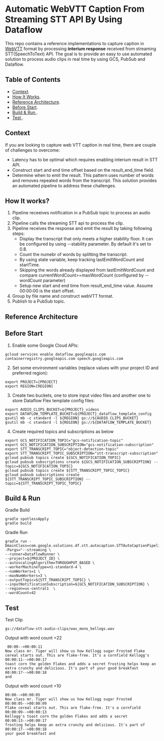 # Automatic WebVTT Caption From Streaming STT API By Using Dataflow
This repo contains a reference implementations to capture caption in [WebVTT](https://en.wikipedia.org/wiki/WebVTT) format by processing <b>interium response</b> received from streaming STT(SpeechToText) API. The goal is to provide an easy to use automated solution to process audio clips  in real time by using GCS, PubSub and Dataflow. 

## Table of Contents  
* [Context](#context).  
* [How It Works](#how-it-works).   
* [Reference Architecture](#reference-architecture).
* [Before Start](#build-run).  
* [Build & Run ](#build-run). 
* [Test ](#test ). 

## Context
If you are looking to capture web VTT caption in real time, there are couple of challenges to overcome:
- Latency has to be optimal which requires enabling interium result in STT API.
- Construct start and end time offset based on the result_end_time field. 
- Determine when to emit the result.  This pattern uses number of words and removes repeated words from the transcript. 
This solution provides an automated pipeline to address these challenges. 
## How It works?
1. Pipeline receeives notification in a PubSub topic to process an audio clip. 
2. Pipeline calls the streaming STT api to process the clip.
3. Pipeline receives the response and emit the result by taking following steps:
	* Display the transcript that only meets a higher stability floor. It can be configured by using --stability parameter. By default it's set to 0.8.
	* Count the numebr of words by splitting the transcript. 
	* By using state variable, keep tracking lastEmitWordCount and startTime.
	* Skipping the words already displayed from lastEmitWordCount and compare currentWordCount>=maxWordCount (configured by --wordCount parameter)
	* Setup new start and end time from result_end_time value. Assume 00:00:00 is the start offset.
4. Group by file name and construct webVTT format.
5. Publish to a PubSub topic.
## Reference Architecture

## Before Start
1. Enable some Google Cloud APIs:

```
gcloud services enable dataflow.googleapis.com containerregistry.googleapis.com speech.googleapis.com
```

2. Set some environment variables (replace values with your project ID and preferred region):

```
export PROJECT=[PROJECT]
export REGION=[REGION]
```

3. Create two buckets, one to store input video files and another one to store Dataflow Flex template config files:
```
export AUDIO_CLIPS_BUCKET=${PROJECT}_videos
export DATAFLOW_TEMPLATE_BUCKET=${PROJECT}_dataflow_template_config
gsutil mb -c standard -l ${REGION} gs://${AUDIO_CLIPS_BUCKET}
gsutil mb -c standard -l ${REGION} gs://${DATAFLOW_TEMPLATE_BUCKET}
```

4. Create required topics and subscriptions as below

```
export GCS_NOTIFICATION_TOPIC="gcs-notification-topic"
export GCS_NOTIFICATION_SUBSCRIPTION="gcs-notification-subscription"
export STT_TRANSCRIPT_TOPIC="object-detection-topic"
export STT_TRANSCRIPT_TOPIC_SUBSCRIPTION="stt-transcript-subscription"
gcloud pubsub topics create ${GCS_NOTIFICATION_TOPIC}
gcloud pubsub subscriptions create ${GCS_NOTIFICATION_SUBSCRIPTION} --topic=${GCS_NOTIFICATION_TOPIC}
gcloud pubsub topics create ${STT_TRANSCRIPT_TOPIC_TOPIC}
gcloud pubsub subscriptions create ${STT_TRANSCRIPT_TOPIC_SUBSCRIPTION} --topic=${STT_TRANSCRIPT_TOPIC_TOPIC}
```


## Build & Run

Gradle Build

```
gradle spotlessApply
gradle build
```

Gradle Run

```
gradle run -DmainClass=com.google.solutions.df.stt.autocaption.STTAutoCaptionPipeline -Pargs="--streaming \
--runner=DataflowRunner \
--project=${PROJECT_ID} \
--autoscalingAlgorithm=THROUGHPUT_BASED \
--workerMachineType=n1-standard-4 \
--numWorkers=1 \
--maxNumWorkers=3 \
--outputTopic=${STT_TRANSCRIPT_TOPIC} \
--inputNotificationSubscription=${GCS_NOTIFICATION_SUBSCRIPTION} \
--region=us-central1  \
--wordCount=42
```

## Test
Test Clip 
```
gs://dataflow-stt-audio-clips/wav_mono_kellogs.wav
```
Output with word count =22

```
 00:00-->00:00:11
Now class mr. Tiger will show us how Kellogg sugar Frosted Flake cereal starts out. This are flake-free. It's a cornfield Kellogg's 
00:00:11-->00:00:17
toast corn the golden Flakes and adds a secret frosting helps keep an extra crunchy and delicious. It's part of your good breakfast 
00:00:17-->00:00:18
and
```

Output with word count =10

```
00:00-->00:00:05
Now class mr. Tiger will show us how Kellogg sugar Frosted 
00:00:05-->00:00:09
Flake cereal starts out. This are flake-free. It's a cornfield 
00:00:09-->00:00:13
Kellogg's toast corn the golden Flakes and adds a secret 
00:00:13-->00:00:17
frosting helps keep an extra crunchy and delicious. It's part of 
00:00:17-->00:00:18
your good breakfast and 
```


